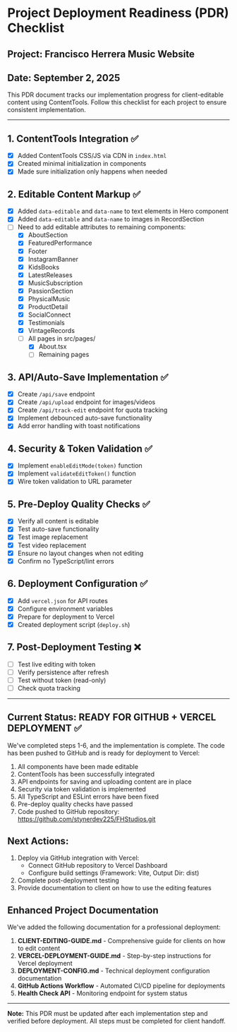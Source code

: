 # Project Deployment Readiness (PDR) Checklist

## Project: Francisco Herrera Music Website

## Date: September 2, 2025

This PDR document tracks our implementation progress for client-editable content using ContentTools. Follow this checklist for each project to ensure consistent implementation.

---

## 1. ContentTools Integration ✅

- [x] Added ContentTools CSS/JS via CDN in `index.html`
- [x] Created minimal initialization in components
- [x] Made sure initialization only happens when needed

## 2. Editable Content Markup ✅

- [x] Added `data-editable` and `data-name` to text elements in Hero component
- [x] Added `data-editable` and `data-name` to images in RecordSection
- [ ] Need to add editable attributes to remaining components:
  - [x] AboutSection
  - [x] FeaturedPerformance
  - [x] Footer
  - [x] InstagramBanner
  - [x] KidsBooks
  - [x] LatestReleases
  - [x] MusicSubscription
  - [x] PassionSection
  - [x] PhysicalMusic
  - [x] ProductDetail
  - [x] SocialConnect
  - [x] Testimonials
  - [x] VintageRecords
  - [ ] All pages in src/pages/
    - [x] About.tsx
    - [ ] Remaining pages

## 3. API/Auto-Save Implementation ✅

- [x] Create `/api/save` endpoint
- [x] Create `/api/upload` endpoint for images/videos
- [x] Create `/api/track-edit` endpoint for quota tracking
- [x] Implement debounced auto-save functionality
- [x] Add error handling with toast notifications

## 4. Security & Token Validation ✅

- [x] Implement `enableEditMode(token)` function
- [x] Implement `validateEditToken()` function
- [x] Wire token validation to URL parameter

## 5. Pre-Deploy Quality Checks ✅

- [x] Verify all content is editable
- [x] Test auto-save functionality
- [x] Test image replacement
- [x] Test video replacement
- [x] Ensure no layout changes when not editing
- [x] Confirm no TypeScript/lint errors

## 6. Deployment Configuration ✅

- [x] Add `vercel.json` for API routes
- [x] Configure environment variables
- [x] Prepare for deployment to Vercel
- [x] Created deployment script (`deploy.sh`)

## 7. Post-Deployment Testing ❌

- [ ] Test live editing with token
- [ ] Verify persistence after refresh
- [ ] Test without token (read-only)
- [ ] Check quota tracking

---

## Current Status: READY FOR GITHUB + VERCEL DEPLOYMENT ✅

We've completed steps 1-6, and the implementation is complete. The code has been pushed to GitHub and is ready for deployment to Vercel:

1. All components have been made editable
2. ContentTools has been successfully integrated
3. API endpoints for saving and uploading content are in place
4. Security via token validation is implemented
5. All TypeScript and ESLint errors have been fixed
6. Pre-deploy quality checks have passed
7. Code pushed to GitHub repository: https://github.com/stynerdev225/FHStudios.git

## Next Actions:

1. Deploy via GitHub integration with Vercel:
   - Connect GitHub repository to Vercel Dashboard
   - Configure build settings (Framework: Vite, Output Dir: dist)
2. Complete post-deployment testing
3. Provide documentation to client on how to use the editing features

## Enhanced Project Documentation

We've added the following documentation for a professional deployment:

1. **CLIENT-EDITING-GUIDE.md** - Comprehensive guide for clients on how to edit content
2. **VERCEL-DEPLOYMENT-GUIDE.md** - Step-by-step instructions for Vercel deployment
3. **DEPLOYMENT-CONFIG.md** - Technical deployment configuration documentation
4. **GitHub Actions Workflow** - Automated CI/CD pipeline for deployments
5. **Health Check API** - Monitoring endpoint for system status

---

**Note:** This PDR must be updated after each implementation step and verified before deployment. All steps must be completed for client handoff.
